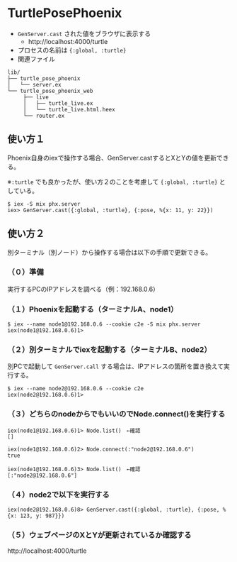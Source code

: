 # TurtlePosePhoenix

- `GenServer.cast` された値をブラウザに表示する
  - http://localhost:4000/turtle
- プロセスの名前は `{:global, :turtle}`
- 関連ファイル

```shell
lib/
├── turtle_pose_phoenix
│   └── server.ex
└── turtle_pose_phoenix_web
     ├── live
     │   ├── turtle_live.ex
     │   └── turtle_live.html.heex
     └── router.ex
```


## 使い方１
Phoenix自身のiexで操作する場合、GenServer.castするとXとYの値を更新できる。

※`:turtle` でも良かったが、使い方２のことを考慮して `{:global, :turtle}` としている。

```shell
$ iex -S mix phx.server
iex> GenServer.cast({:global, :turtle}, {:pose, %{x: 11, y: 22}})
```


## 使い方２
別ターミナル（別ノード）から操作する場合は以下の手順で更新できる。

### （０）準備
実行するPCのIPアドレスを調べる（例：192.168.0.6）

### （１）Phoenixを起動する（ターミナルA、node1）

```shell
$ iex --name node1@192.168.0.6 --cookie c2e -S mix phx.server
iex(node1@192.168.0.6)1>
```

### （２）別ターミナルでiexを起動する（ターミナルB、node2）

別PCで起動して `GenServer.call` する場合は、IPアドレスの箇所を置き換えて実行する。

```shell
$ iex --name node2@192.168.0.6 --cookie c2e
iex(node2@192.168.0.6)1>
```

### （３）どちらのnodeからでもいいのでNode.connect()を実行する

```shell
iex(node1@192.168.0.6)1> Node.list()　←確認
[]

iex(node1@192.168.0.6)2> Node.connect(:"node2@192.168.0.6")
true

iex(node1@192.168.0.6)3> Node.list()　←確認
[:"node2@192.168.0.6"]
```

### （４）node2で以下を実行する

```shell
iex(node2@192.168.0.6)8> GenServer.cast({:global, :turtle}, {:pose, %{x: 123, y: 987}})
```

### （５）ウェブページのXとYが更新されているか確認する
http://localhost:4000/turtle
